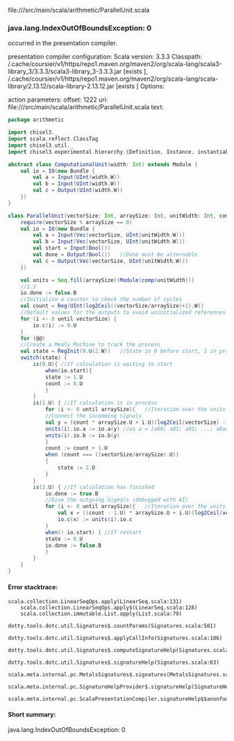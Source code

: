 file://<WORKSPACE>/src/main/scala/arithmetic/ParallelUnit.scala
### java.lang.IndexOutOfBoundsException: 0

occurred in the presentation compiler.

presentation compiler configuration:
Scala version: 3.3.3
Classpath:
<HOME>/.cache/coursier/v1/https/repo1.maven.org/maven2/org/scala-lang/scala3-library_3/3.3.3/scala3-library_3-3.3.3.jar [exists ], <HOME>/.cache/coursier/v1/https/repo1.maven.org/maven2/org/scala-lang/scala-library/2.13.12/scala-library-2.13.12.jar [exists ]
Options:



action parameters:
offset: 1222
uri: file://<WORKSPACE>/src/main/scala/arithmetic/ParallelUnit.scala
text:
```scala
package arithmetic

import chisel3._
import scala.reflect.ClassTag
import chisel3.util._
import chisel3.experimental.hierarchy.{Definition, Instance, instantiable, public}

abstract class ComputationalUnit(width: Int) extends Module {
    val io = IO(new Bundle {
        val a = Input(UInt(width.W))
        val b = Input(UInt(width.W))
        val c = Output(UInt(width.W))
    })  
}

class ParallelUnit(vectorSize: Int, arraySize: Int, unitWidth: Int, comp : (Int) => ComputationalUnit) extends Module {
    require(vectorSize % arraySize == 0)
    val io = IO(new Bundle {
        val a = Input(Vec(vectorSize, UInt(unitWidth.W)))
        val b = Input(Vec(vectorSize, UInt(unitWidth.W)))
        val start = Input(Bool())
        val done = Output(Bool())   //Done must be alternable
        val c = Output(Vec(vectorSize, UInt(unitWidth.W)))
    })

    val units = Seq.fill(arraySize)(Module(comp(unitWidth)))
    //1.3
    io.done := false.B
    //Initialize a counter to ckeck the number of cycles
    val count = Reg(UInt(log2Ceil((vectorSize/arraySize)+1).W))
    //Default values for the outputs to avoid uninitialized references (AI)
    for (i <- 0 until vectorSize) {
        io.c(i) := 0.U
    }
    for (@@)
    //Create a Mealy Machine to track the process
    val state = RegInit(0.U(2.W))   //State is 0 before start, 1 in process and 2 when done
    switch(state) {
        is(0.U){ //If calculation is waiting to start
            when(io.start){
            state := 1.U
            count := 0.U
            }
        }
        is(1.U) { //If calculation is in process
            for (i <- 0 until arraySize){   //Iteration over the units
            //Connect the incomming signals
            val y = (count * arraySize.U + i.U)(log2Ceil(vectorSize) -1, 0) //AI
            units(i).io.a := io.a(y) //as a = [a00; a01; a02; ...; a0arraySize; a10; a11; a12; ...]
            units(i).io.b := io.b(y)
            }
            count := count + 1.U
            when (count === ((vectorSize/arraySize).U))
            {
                state := 2.U
            }
        }
        is(2.U) { //If calculation has finished
            io.done := true.B
            //Give the outgoing Signals (debugged with AI)
            for (i <- 0 until arraySize){   //Iteration over the units
                val x = ((count - 1.U) * arraySize.U + i.U)(log2Ceil(vectorSize) -1, 0) //AI
                io.c(x) := units(i).io.c
            }
            when(! io.start) { //If restart
            state := 0.U
            io.done := false.B
            }
        }
    }
}
```



#### Error stacktrace:

```
scala.collection.LinearSeqOps.apply(LinearSeq.scala:131)
	scala.collection.LinearSeqOps.apply$(LinearSeq.scala:128)
	scala.collection.immutable.List.apply(List.scala:79)
	dotty.tools.dotc.util.Signatures$.countParams(Signatures.scala:501)
	dotty.tools.dotc.util.Signatures$.applyCallInfo(Signatures.scala:186)
	dotty.tools.dotc.util.Signatures$.computeSignatureHelp(Signatures.scala:94)
	dotty.tools.dotc.util.Signatures$.signatureHelp(Signatures.scala:63)
	scala.meta.internal.pc.MetalsSignatures$.signatures(MetalsSignatures.scala:17)
	scala.meta.internal.pc.SignatureHelpProvider$.signatureHelp(SignatureHelpProvider.scala:51)
	scala.meta.internal.pc.ScalaPresentationCompiler.signatureHelp$$anonfun$1(ScalaPresentationCompiler.scala:412)
```
#### Short summary: 

java.lang.IndexOutOfBoundsException: 0